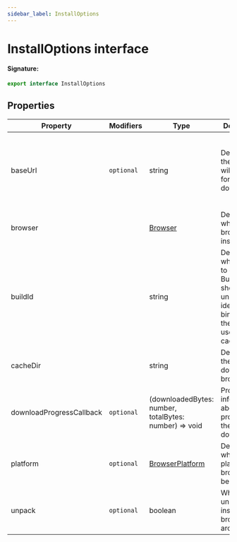 ```yaml
---
sidebar_label: InstallOptions
---
```


# InstallOptions interface

#### Signature:

```typescript
export interface InstallOptions
```

## Properties

| Property                 | Modifiers             | Type                                                     | Description                                                                                                    | Default                                                                                                                                                       |
| ------------------------ | --------------------- | -------------------------------------------------------- | -------------------------------------------------------------------------------------------------------------- | ------------------------------------------------------------------------------------------------------------------------------------------------------------- |
| baseUrl                  | <code>optional</code> | string                                                   | Determines the host that will be used for downloading.                                                         | <p>Either</p><p>- https://edgedl.me.gvt1.com/edgedl/chrome/chrome-for-testing or - https://archive.mozilla.org/pub/firefox/nightly/latest-mozilla-central</p> |
| browser                  |                       | [Browser](./browsers.browser.md)                         | Determines which browser to install.                                                                           |                                                                                                                                                               |
| buildId                  |                       | string                                                   | Determines which buildId to download. BuildId should uniquely identify binaries and they are used for caching. |                                                                                                                                                               |
| cacheDir                 |                       | string                                                   | Determines the path to download browsers to.                                                                   |                                                                                                                                                               |
| downloadProgressCallback | <code>optional</code> | (downloadedBytes: number, totalBytes: number) =&gt; void | Provides information about the progress of the download.                                                       |                                                                                                                                                               |
| platform                 | <code>optional</code> | [BrowserPlatform](./browsers.browserplatform.md)         | Determines which platform the browser will be suited for.                                                      | **Auto-detected.**                                                                                                                                            |
| unpack                   | <code>optional</code> | boolean                                                  | Whether to unpack and install browser archives.                                                                | <code>true</code>                                                                                                                                             |
